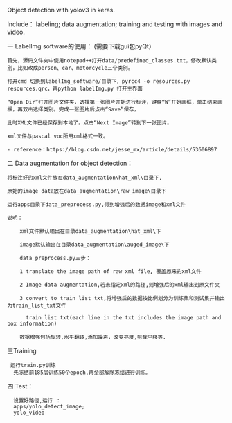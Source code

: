 Object detection with yolov3 in keras.

Include： 
 labeling; 
 data augmentation; 
 training and testing with images and video.

一 LabelImg software的使用： 
    (需要下载gui包pyQt）

    首先，源码文件夹中使用notepad++打开data/predefined_classes.txt，修改默认类别，比如改成person、car、motorcycle三个类别。

    打开cmd 切换到labelImg_software/目录下，pyrcc4 -o resources.py resources.qrc，再python labelImg.py 打开主界面

    “Open Dir”打开图片文件夹，选择第一张图片开始进行标注，键盘“W”开始画框，单击结束画框，再双击选择类别。完成一张图片后点击“Save”保存，

    此时XML文件已经保存到本地了。点击“Next Image”转到下一张图片。

    xml文件与pascal voc所用xml格式一致。
    
    - reference：https://blog.csdn.net/jesse_mx/article/details/53606897
   


二 Data augmentation for object detection：

    将标注好的xml文件放在data_augmentation\hat_xml\目录下,

    原始的image data放在data_augmentation\raw_image\目录下

    运行apps目录下data_preprocess.py,得到增强后的数据image和xml文件

    说明：

        xml文件默认输出在目录data_augmentation\hat_xml\下

        image默认输出在目录data_augmentation\auged_image\下

        data_preprocess.py三步：

        1 translate the image path of raw xml file, 覆盖原来的xml文件

        2 Image data augmentation,若未指定xml的路径,则增强后的xml输出到原文件夹

        3 convert to train list txt,将增强后的数据按比例划分为训练集和测试集并输出为train_list_txt文件

          train list txt(each line in the txt includes the image path and box information)
          
        数据增强包括旋转,水平翻转,添加噪声，改变亮度,剪裁平移等.

三Training

     运行train.py训练
      先冻结前185层训练50个epoch,再全部解除冻结进行训练。
  
四 Test：

      设置好路径,运行 ：
      apps/yolo_detect_image;
      yolo_video
